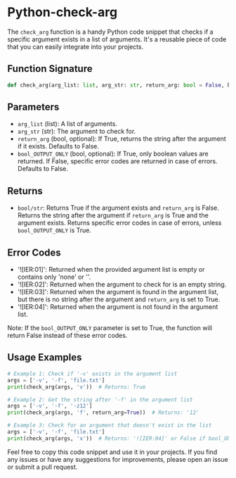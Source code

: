 # Python-check-arg
The `check_arg` function is a handy Python code snippet that checks if a specific argument exists in a list of arguments. It's a reusable piece of code that you can easily integrate into your projects.

## Function Signature

```python
def check_arg(arg_list: list, arg_str: str, return_arg: bool = False, bool_OUTPUT_ONLY: bool = False):
```

## Parameters

- `arg_list` (list): A list of arguments.
- `arg_str` (str): The argument to check for.
- `return_arg` (bool, optional): If True, returns the string after the argument if it exists. Defaults to False.
- `bool_OUTPUT_ONLY` (bool, optional): If True, only boolean values are returned. If False, specific error codes are returned in case of errors. Defaults to False.

## Returns

- `bool/str`: Returns True if the argument exists and `return_arg` is False. Returns the string after the argument if `return_arg` is True and the argument exists. Returns specific error codes in case of errors, unless `bool_OUTPUT_ONLY` is True.

## Error Codes

- '![IER:01]': Returned when the provided argument list is empty or contains only 'none' or ''.
- '![IER:02]': Returned when the argument to check for is an empty string.
- '![IER:03]': Returned when the argument is found in the argument list, but there is no string after the argument and `return_arg` is set to True.
- '![IER:04]': Returned when the argument is not found in the argument list.

Note: If the `bool_OUTPUT_ONLY` parameter is set to True, the function will return False instead of these error codes.

## Usage Examples

```python
# Example 1: Check if '-v' exists in the argument list
args = ['-v', '-f', 'file.txt']
print(check_arg(args, 'v'))  # Returns: True

# Example 2: Get the string after '-f' in the argument list
args = ['-v', '-f', '-z12']
print(check_arg(args, 'f', return_arg=True))  # Returns: '12'

# Example 3: Check for an argument that doesn't exist in the list
args = ['-v', '-f', 'file.txt']
print(check_arg(args, 'x'))  # Returns: '![IER:04]' or False if bool_OUTPUT_ONLY is True
```

Feel free to copy this code snippet and use it in your projects. If you find any issues or have any suggestions for improvements, please open an issue or submit a pull request.

